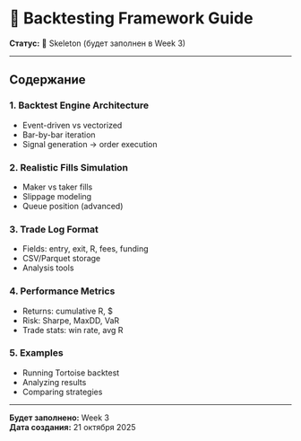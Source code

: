 # 🧪 Backtesting Framework Guide

**Статус:** 📝 Skeleton (будет заполнен в Week 3)

---

## Содержание

### 1. Backtest Engine Architecture
- Event-driven vs vectorized
- Bar-by-bar iteration
- Signal generation → order execution

### 2. Realistic Fills Simulation
- Maker vs taker fills
- Slippage modeling
- Queue position (advanced)

### 3. Trade Log Format
- Fields: entry, exit, R, fees, funding
- CSV/Parquet storage
- Analysis tools

### 4. Performance Metrics
- Returns: cumulative R, $
- Risk: Sharpe, MaxDD, VaR
- Trade stats: win rate, avg R

### 5. Examples
- Running Tortoise backtest
- Analyzing results
- Comparing strategies

---

**Будет заполнено:** Week 3  
**Дата создания:** 21 октября 2025


